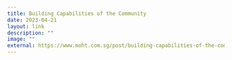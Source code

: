```yaml
---
title: Building Capabilities of the Community
date: 2023-04-21
layout: link
description: ""
image: ""
external: https://www.moht.com.sg/post/building-capabilities-of-the-community
---
```

